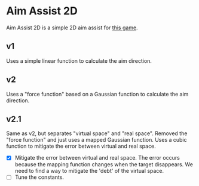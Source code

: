 # Aim Assist 2D

Aim Assist 2D is a simple 2D aim assist for [this game](https://humanbenchmark.com/tests/aim).

## v1
Uses a simple linear function to calculate the aim direction.

## v2
Uses a "force function" based on a Gaussian function to calculate the aim direction.

## v2.1
Same as v2, but separates "virtual space" and "real space". Removed the "force function" and just uses a mapped Gaussian function. Uses a cubic function to mitigate the error between virtual and real space.

- [x] Mitigate the error between virtual and real space. The error occurs because the mapping function changes when the target disappears. We need to find a way to mitigate the 'debt' of the virtual space.
- [ ] Tune the constants.